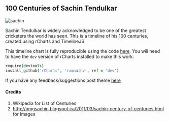 ## 100 Centuries of Sachin Tendulkar

![sachin](http://tamil.theunrealtimes.com/wp-content/uploads/2013/04/sachin.jpg)

Sachin Tendulkar is widely acknowledged to be one of the greatest cricketers the world has seen. This is a timeline of his 100 centuries, created using rCharts and TimelineJS.

This timeline chart is fully reproducible using the code [here](code.R). You will need to have the `dev` version of rCharts installed to make this work.

```coffee
require(devtools)
install_github('rCharts', 'ramnathv', ref = 'dev')
```

If you have any feedback/suggestions post theme [here](https://github.com/ramnathv/sachin100s/issues/new)

#### Credits

1. Wikipedia for List of Centuries
2. http://omgsachin.blogspot.ca/2011/03/sachin-century-of-centuries.html for Images